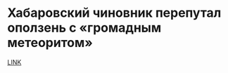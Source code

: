 # Хабаровский чиновник перепутал оползень с «громадным метеоритом» 



[LINK](https://varlamov.ru/3237666.html)
